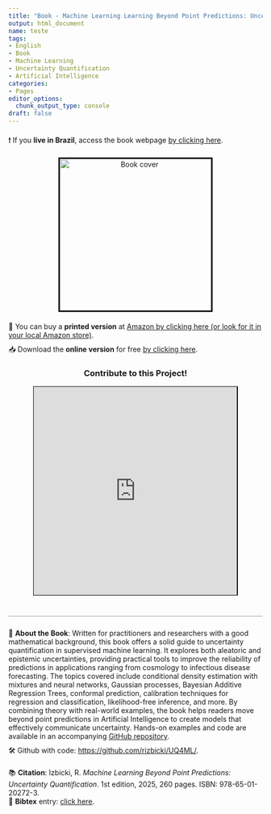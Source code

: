 ```yaml
---
title: "Book - Machine Learning Learning Beyond Point Predictions: Uncertainty Quantification"
output: html_document
name: teste
tags:
- English
- Book
- Machine Learning
- Uncertainty Quantification
- Artificial Intelligence
categories:
- Pages
editor_options: 
  chunk_output_type: console
draft: false
---
```


<!-- Google tag (gtag.js) -->
<script async src="https://www.googletagmanager.com/gtag/js?id=G-8F80C9P3HV"></script>
<script>
  window.dataLayer = window.dataLayer || [];
  function gtag(){dataLayer.push(arguments);}
  gtag('js', new Date());

  gtag('config', 'G-8F80C9P3HV');
</script>


<!-- Purchase Links -->
<div style="text-align: left; margin-top: 20px;">
❗ If you <strong>live in Brazil</strong>, access the book webpage <a href="../UQ4MLpt" target="_blank"> by clicking here</a>.
</div>


<!-- Centered Book Cover with Styling -->
<div style="text-align: center; margin-top: 20px;">
  <img src="../img/uq4ml_cover.png" alt="Book cover" width="300px" style="border: 3px solid;"/>
</div>

<!-- Purchase Links -->
<div style="text-align: left; margin-top: 20px;">
  📘 You can buy a <strong>printed version</strong> at <a href="https://www.amazon.com/Machine-Learning-Beyond-Point-Predictions/dp/6501202728/ref=sr_1_1?crid=13JP0RUNG8BLO&dib=eyJ2IjoiMSJ9.ZZH3VTT3-9t2_wXm5oAPiQ.ekxGkT7oPQNUfMrMTlYdw1oed8g06C_eYIkLnPCeKO0&dib_tag=se&keywords=izbicki+machine&qid=1737332462&sprefix=izbicki+machine%2Caps%2C234&sr=8-1" target="_blank">Amazon by clicking here (or look for it in your local Amazon store)</a>.
</div>

<!-- Download Online Version -->
<div style="text-align: left; margin-top: 10px;">
  📥 Download the <strong>online version</strong> for free <a href="../UQ4ML.pdf" target="_blank"> by clicking here</a>.
</div>



<!-- Contribute Section -->
<div style="text-align: center; margin-top: 20px;">
  <h3>Contribute to this Project!</h3>
  <iframe id='kofiframe' src='https://ko-fi.com/rizbicki/?hidefeed=true&widget=true&embed=true&preview=true' 
          style='border:none;width:80%;padding:1px;background:#000000;' height='412' 
          title='rizbicki'></iframe>
</div>

<!-- Ko-Fi Floating Chat Script -->
<script src='https://storage.ko-fi.com/cdn/scripts/overlay-widget.js'></script>
<script>
  kofiWidgetOverlay.draw('rizbicki', {
    'type': 'floating-chat',
    'floating-chat.donateButton.text': 'Support Me',
    'floating-chat.donateButton.background-color': '#00b9fe',
    'floating-chat.donateButton.text-color': '#fff'
  });
</script>

<!-- Citation Section -->
<div style="margin-top: 40px; padding: 2px; border-top: 2px solid #ccc;">
</div>



<div style="text-align: left; margin-top: 20px;">
  📖 <strong>About the Book</strong>: Written for practitioners and researchers with a good mathematical background, this book offers a solid guide to uncertainty quantification in supervised machine learning. It explores both aleatoric and epistemic uncertainties, providing practical tools to improve the reliability of predictions in applications ranging from cosmology to infectious disease forecasting. The topics covered include conditional density estimation with mixtures and neural networks, Gaussian processes, Bayesian Additive Regression Trees, conformal prediction, calibration techniques for regression and classification, likelihood-free inference, and more. By combining theory with real-world examples, the book helps readers move beyond point predictions in Artificial Intelligence to create models that effectively communicate uncertainty. Hands-on examples and code are available in an accompanying <a href="https://github.com/rizbicki/UQ4ML/" target="_blank">GitHub repository</a>.
</div>

<!-- GitHub Repository -->
<div style="text-align: left; margin-top: 10px;">
  🛠️ Github with code: <a href="https://github.com/rizbicki/UQ4ML/" target="_blank">https://github.com/rizbicki/UQ4ML/</a>.
</div>

<div style="text-align: left; margin-top: 20px;">
  📚 <strong>Citation</strong>: Izbicki, R. <em>Machine Learning Beyond Point Predictions: Uncertainty Quantification</em>. 
  1st edition, 2025, 260 pages. ISBN: 978-65-01-20272-3.
  <br>
  📜     <strong>Bibtex</strong>  entry: <a href="../uq4ml.bib" target="_blank">click here</a>.
</div>
<br>

